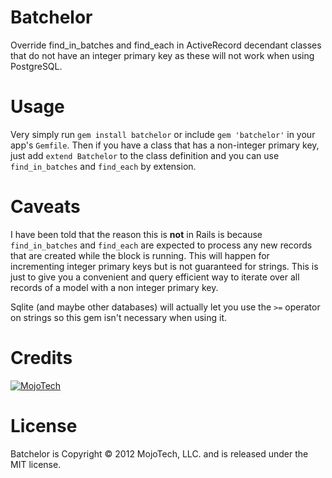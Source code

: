 Batchelor
=========

Override find\_in\_batches and find\_each in ActiveRecord decendant classes that do not have an integer primary key as these will not work when using PostgreSQL.

Usage
=====

Very simply run `gem install batchelor` or include `gem 'batchelor'` in your app's `Gemfile`. Then if you have a class that has a non-integer primary key, just add `extend Batchelor` to the class definition and you can use `find_in_batches` and `find_each` by extension.

Caveats
=======

I have been told that the reason this is **not** in Rails is because `find_in_batches` and `find_each` are expected to process any new records that are created while the block is running. This will happen for incrementing integer primary keys but is not guaranteed for strings. This is just to give you a convenient and query efficient way to iterate over all records of a model with a non integer primary key.

Sqlite (and maybe other databases) will actually let you use the `>=` operator on strings so this gem isn't necessary when using it.

Credits
==========

[![MojoTech](http://www.mojotech.com/press/logo.png)](http://www.mojotech.com)

License
==========

Batchelor is Copyright © 2012 MojoTech, LLC. and is released under the MIT license.